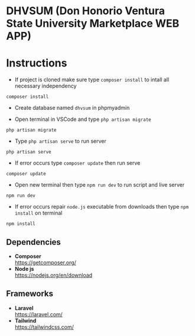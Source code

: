 # DHVSUM (Don Honorio Ventura State University Marketplace WEB APP)
 
# Instructions
- If project is cloned make sure type `composer install` to intall all necessary independency

```
composer install
```


- Create database named `dhvsum` in phpmyadmin

- Open terminal in VSCode and type `php artisan migrate`

```
php artisan migrate
```

- Type `php artisan serve` to run server

```
php artisan serve
```


- If error occurs type `composer update` then run serve

```
composer update
```

- Open new terminal then type `npm run dev` to run script and live server

```
npm run dev
```

- If error occurs repair `node.js` executable from downloads then type `npm install` on terminal

```
npm install
```

## Dependencies
- __Composer__ <br />https://getcomposer.org/ <br />
- __Node js__  <br />https://nodejs.org/en/download<br />

## Frameworks
- __Laravel__ <br />https://laravel.com/<br />
- __Tailwind__ <br />https://tailwindcss.com/<br />

  